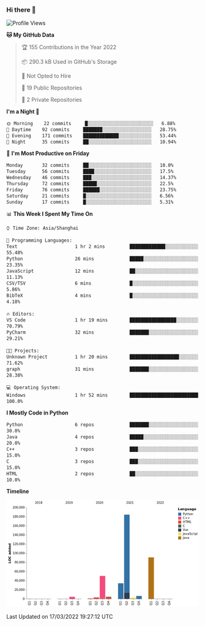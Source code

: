 ### Hi there 👋

<!--START_SECTION:waka-->
![Profile Views](http://img.shields.io/badge/Profile%20Views-1-blue)

**🐱 My GitHub Data** 

> 🏆 155 Contributions in the Year 2022
 > 
> 📦 290.3 kB Used in GitHub's Storage 
 > 
> 🚫 Not Opted to Hire
 > 
> 📜 19 Public Repositories 
 > 
> 🔑 2 Private Repositories  
 > 
**I'm a Night 🦉** 

```text
🌞 Morning    22 commits     █░░░░░░░░░░░░░░░░░░░░░░░░   6.88% 
🌆 Daytime    92 commits     ███████░░░░░░░░░░░░░░░░░░   28.75% 
🌃 Evening    171 commits    █████████████░░░░░░░░░░░░   53.44% 
🌙 Night      35 commits     ██░░░░░░░░░░░░░░░░░░░░░░░   10.94%

```
📅 **I'm Most Productive on Friday** 

```text
Monday       32 commits     ██░░░░░░░░░░░░░░░░░░░░░░░   10.0% 
Tuesday      56 commits     ████░░░░░░░░░░░░░░░░░░░░░   17.5% 
Wednesday    46 commits     ███░░░░░░░░░░░░░░░░░░░░░░   14.37% 
Thursday     72 commits     █████░░░░░░░░░░░░░░░░░░░░   22.5% 
Friday       76 commits     ██████░░░░░░░░░░░░░░░░░░░   23.75% 
Saturday     21 commits     █░░░░░░░░░░░░░░░░░░░░░░░░   6.56% 
Sunday       17 commits     █░░░░░░░░░░░░░░░░░░░░░░░░   5.31%

```


📊 **This Week I Spent My Time On** 

```text
⌚︎ Time Zone: Asia/Shanghai

💬 Programming Languages: 
Text                     1 hr 2 mins         █████████████░░░░░░░░░░░░   55.48% 
Python                   26 mins             █████░░░░░░░░░░░░░░░░░░░░   23.35% 
JavaScript               12 mins             ██░░░░░░░░░░░░░░░░░░░░░░░   11.13% 
CSV/TSV                  6 mins              █░░░░░░░░░░░░░░░░░░░░░░░░   5.86% 
BibTeX                   4 mins              █░░░░░░░░░░░░░░░░░░░░░░░░   4.18%

🔥 Editors: 
VS Code                  1 hr 19 mins        █████████████████░░░░░░░░   70.79% 
PyCharm                  32 mins             ███████░░░░░░░░░░░░░░░░░░   29.21%

🐱‍💻 Projects: 
Unknown Project          1 hr 20 mins        ██████████████████░░░░░░░   71.62% 
graph                    31 mins             ███████░░░░░░░░░░░░░░░░░░   28.38%

💻 Operating System: 
Windows                  1 hr 52 mins        █████████████████████████   100.0%

```

**I Mostly Code in Python** 

```text
Python                   6 repos             ███████░░░░░░░░░░░░░░░░░░   30.0% 
Java                     4 repos             █████░░░░░░░░░░░░░░░░░░░░   20.0% 
C++                      3 repos             ███░░░░░░░░░░░░░░░░░░░░░░   15.0% 
C                        3 repos             ███░░░░░░░░░░░░░░░░░░░░░░   15.0% 
HTML                     2 repos             ██░░░░░░░░░░░░░░░░░░░░░░░   10.0%

```


**Timeline**

![Chart not found](https://raw.githubusercontent.com/SuperMaxine/SuperMaxine/main/charts/bar_graph.png) 


 Last Updated on 17/03/2022 19:27:12 UTC
<!--END_SECTION:waka-->

<!--
**SuperMaxine/SuperMaxine** is a ✨ _special_ ✨ repository because its `README.md` (this file) appears on your GitHub profile.

Here are some ideas to get you started:

- 🔭 I’m currently working on ...
- 🌱 I’m currently learning ...
- 👯 I’m looking to collaborate on ...
- 🤔 I’m looking for help with ...
- 💬 Ask me about ...
- 📫 How to reach me: ...
- 😄 Pronouns: ...
- ⚡ Fun fact: ...
-->

